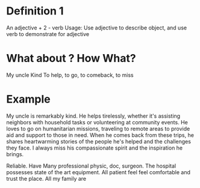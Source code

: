 # Definition 1
  An adjective + 2 - verb
  Usage: Use adjective to describe object, and use verb to demonstrate for adjective


# What about ?                    How                     What?

  My uncle                        Kind                    To help, to go, to comeback, to miss

# Example
My uncle is remarkably kind. He helps tirelessly, whether it's assisting neighbors with household tasks or volunteering at community events. He loves to go on humanitarian missions, traveling to remote areas to provide aid and support to those in need. When he comes back from these trips, he shares heartwarming stories of the people he's helped and the challenges they face. I always miss his compassionate spirit and the inspiration he brings.

Reliable. Have Many professional physic, doc, surgeon. The hospital possesses state of the art equipment. All patient feel feel comfortable and trust the place. All my family are 